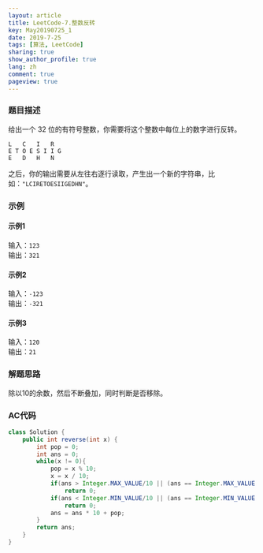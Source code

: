 ```yaml
---
layout: article
title: LeetCode-7.整数反转
key: May20190725_1
date: 2019-7-25
tags: [算法, LeetCode]
sharing: true
show_author_profile: true
lang: zh
comment: true
pageview: true
---
```


### 题目描述
给出一个 32 位的有符号整数，你需要将这个整数中每位上的数字进行反转。<br><!--more-->
```
L   C   I   R
E T O E S I I G
E   D   H   N
```
之后，你的输出需要从左往右逐行读取，产生出一个新的字符串，比如：`"LCIRETOESIIGEDHN"`。<br>

### 示例

#### 示例1
输入：`123`<br>
输出：`321`<br>

#### 示例2
输入：`-123`<br>
输出：`-321`<br>

#### 示例3
输入：`120`<br>
输出：`21`<br>

### 解题思路

除以10的余数，然后不断叠加，同时判断是否移除。<br>

### AC代码

```java
class Solution {
    public int reverse(int x) {
        int pop = 0;
        int ans = 0;
        while(x != 0){
            pop = x % 10;
            x = x / 10;
            if(ans > Integer.MAX_VALUE/10 || (ans == Integer.MAX_VALUE / 10 && pop > Integer.MAX_VALUE % 10))
                return 0;
            if(ans < Integer.MIN_VALUE/10 || (ans == Integer.MIN_VALUE / 10 && pop < Integer.MIN_VALUE % 10))
                return 0;
            ans = ans * 10 + pop;
        }
        return ans;
    }
}
```